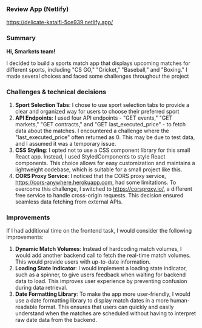 ### Review App (Netlify)
https://delicate-kataifi-5ce939.netlify.app/

### Summary

**Hi, Smarkets team!**

I decided to build a sports match app that displays upcoming matches for different sports, including "CS GO," "Cricket," "Baseball," and "Boxing." I made several choices and faced some challenges throughout the project

### Challenges & technical decisions
1. **Sport Selection Tabs**: I chose to use sport selection tabs to provide a clear and organized way for users to choose their preferred sport
2. **API Endpoints**: I used four API endpoints - "GET events," "GET markets," "GET contracts," and "GET last_executed_price" - to fetch data about the matches. I encountered a challenge where the "last_executed_price" often returned as 0. This may be due to test data, and I assumed it was a temporary issue.
3. **CSS Styling**: I opted not to use a CSS component library for this small React app. Instead, I used StyledComponents to style React components. This choice allows for easy customization and maintains a lightweight codebase, which is suitable for a small project like this.
4. **CORS Proxy Service**: I noticed that the CORS proxy service, https://cors-anywhere.herokuapp.com, had some limitations. To overcome this challenge, I switched to https://corsproxy.io/, a different free service to handle cross-origin requests. This decision ensured seamless data fetching from external APIs.

### Improvements
If I had additional time on the frontend task, I would consider the following improvements:
1. **Dynamic Match Volumes**: Instead of hardcoding match volumes, I would add another backend call to fetch the real-time match volumes. This would provide users with up-to-date information.
2. **Loading State Indicator**: I would implement a loading state indicator, such as a spinner, to give users feedback when waiting for backend data to load. This improves user experience by preventing confusion during data retrieval.
3. **Date Formatting Library**: To make the app more user-friendly, I would use a date formatting library to display match dates in a more human-readable format. This ensures that users can quickly and easily understand when the matches are scheduled without having to interpret raw date data from the backend.
